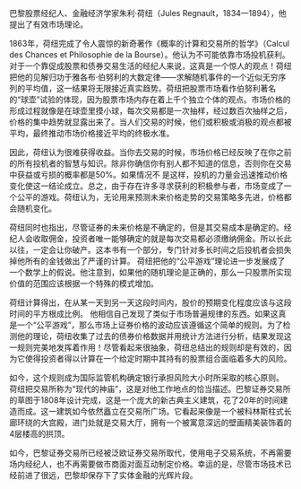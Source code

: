 巴黎股票经纪人、金融经济学家朱利·荷纽（Jules Regnault，1834—1894），他提出了有效市场理论。 

1863年，荷纽完成了令人震惊的新奇著作《概率的计算和交易所的哲学》（Calcul des Chances et Philosophie de la Bourse）。他认为不可能依靠市场投机获利。对于一个靠促成股票和债券交易生活的经纪人来说，这真是一个惊人的观点！荷纽把他的见解归功于雅各布·伯努利的大数定律——求解随机事件的一个近似无穷序列的平均值，这一结果将无限接近真实趋势。荷纽把股票市场看作伯努利著名的“球壶”试验的体现，因为股票市场内存在着上千个独立个体的观点。市场价格的形成过程就像是在球壶里摸小球，每次交易都是一次抽样，经过数百次抽样之后，价格的集中趋势就显露出来了。当人们交易的时候，他们或积极或消极的观点都被平均，最终推动市场价格接近平均的终极水准。 

因此，荷纽认为很难获得收益。当你去交易的时候，市场价格已经反映了在你之前的所有投机者的智慧与知识。除非你确信你有别人都不知道的信息，否则你在交易中获益或亏损的概率都是50%。如果情况不 是这样，投机的力量会迅速推动价格变化使这一结论成立。总之，由于存在许多寻求获利的积极参与者，市场变成了一个公平的游戏。荷纽认为，无论用来预测未来价格走势的交易策略多先进，价格都会随机变化。

荷纽同时也指出，尽管证券的未来价格是不确定的，但是其交易成本是确定的。经纪人会收取佣金，投资者唯一能够确定的就是每次交易都必须缴纳佣金。所以长此以往，一定会让你破产。这本书有一个部分，专门针对多长时间之后投机者会损失掉他所有的金钱做出了严谨的计算。 荷纽把他的“公平游戏”理论进一步发展成了一个数学上的假说。他注意到，如果他的随机理论是正确的，那么一只股票所实现价值的范围应该根据一个特殊的模式增加。

荷纽计算得出，在从某一天到另一天这段时间内，股价的预期变化程度应该与这段时间的平方根成比例。 他相信自己发现了类似于市场普遍规律的东西。如果这真是一个“公平游戏”，那么市场上证券价格的波动应该遵循这个简单的规则。为了检测他的理论，荷纽收集了过去的债券价格数据并用统计方法进行分析，结果发现这一规则完美地发挥着作用！尽管看起来很抽象，荷纽总结出的规则却是有效的，因为它使得投资者得以计算在一个给定时期中其持有的股票组合面临着多大的风险。

如今，这个规则成为国际监管机构确定银行承担风险大小时所采取的核心原则。 荷纽把交易所称为“现代的神庙”，这是对他工作地点的恰当描述。巴黎证券交易所的草图于1808年设计完成，这是一个庞大的新古典主义建筑，花了20年的时间建造而成。这一建筑如今依然矗立在交易所广场。它看起来像是一个被科林斯柱式长廊环绕的大宫殿，进门处就是交易大厅，拥有一个被寓意深远的壁画精美装饰着的4层楼高的拱顶。

如今，巴黎证券交易所已经被泛欧证券交易所取代，使用电子交易系统，不再需要场内经纪人，也不再需要做市商面对面互动制定价格。幸运的是，尽管市场技术已经前进了很远，巴黎却保存下了实体金融的光辉片段。